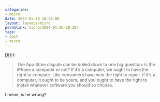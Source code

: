 ```yaml
---
categories:
- micro
date: 2024-01-26 18:20:00
layout: layouts/micro
permalink: micro/2024-01-26-18:20/
tags:
- post
- micro
---
```


[DHH][d]:

> The App Store dispute can be boiled down to one big question: Is the iPhone a computer or not? If it’s a computer, we ought to have the right to compute. Like consumers have won the right to repair. If it’s a computer, it ought to be yours, and you ought to have the right to install whatever software you should so choose.

I mean, is he wrong?

[d]: https://world.hey.com/dhh/we-need-a-right-to-compute-0add65df
